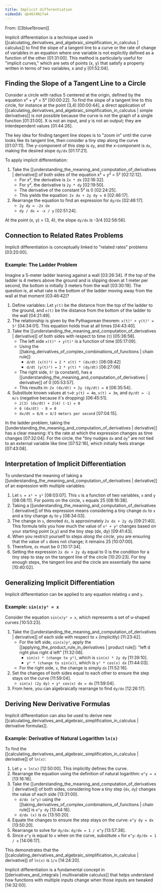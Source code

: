 ```yaml
---
title: Implicit differentiation
videoId: qb40J4N1fa4
---
```


From: [[3blue1brown]] <br/> 

Implicit differentiation is a technique used in [[calculating_derivatives_and_algebraic_simplification_in_calculus | calculus]] to find the slope of a tangent line to a curve or the rate of change of variables in an equation where one variable is not explicitly defined as a function of the other <a class="yt-timestamp" data-t="01:31:00">[01:31:00]</a>. This method is particularly useful for "implicit curves," which are sets of points (x, y) that satisfy a property written in terms of two variables, x and y <a class="yt-timestamp" data-t="01:52:04">[01:52:04]</a>.

## Finding the Slope of a Tangent Line to a Circle

Consider a circle with radius 5 centered at the origin, defined by the equation x² + y² = 5² <a class="yt-timestamp" data-t="00:00:22">[00:00:22]</a>. To find the slope of a tangent line to this circle, for instance at the point (3,4) <a class="yt-timestamp" data-t="00:00:44">[00:00:44]</a>, a direct application of [[calculating_derivatives_and_algebraic_simplification_in_calculus | simple derivatives]] is not possible because the curve is not the graph of a single function <a class="yt-timestamp" data-t="01:31:00">[01:31:00]</a>. X is not an input, and y is not an output; they are interdependent values <a class="yt-timestamp" data-t="01:44:26">[01:44:26]</a>.

The key idea for finding tangent line slopes is to "zoom in" until the curve looks like its tangent line, then consider a tiny step along the curve <a class="yt-timestamp" data-t="01:07:11">[01:07:11]</a>. The y-component of this step is `dy`, and the x-component is `dx`, making the desired slope `dy/dx` <a class="yt-timestamp" data-t="01:17:21">[01:17:21]</a>.

To apply implicit differentiation:
1.  Take the [[understanding_the_meaning_and_computation_of_derivatives | derivative]] of both sides of the equation x² + y² = 5² <a class="yt-timestamp" data-t="02:12:12">[02:12:12]</a>.
    *   For x², the derivative is `2x * dx` <a class="yt-timestamp" data-t="02:16:32">[02:16:32]</a>.
    *   For y², the derivative is `2y * dy` <a class="yt-timestamp" data-t="02:19:50">[02:19:50]</a>.
    *   The derivative of the constant 5² is 0 <a class="yt-timestamp" data-t="02:24:25">[02:24:25]</a>.
    *   This yields the equation: `2x dx + 2y dy = 0` <a class="yt-timestamp" data-t="02:46:17">[02:46:17]</a>.
2.  Rearrange the equation to find an expression for `dy/dx` <a class="yt-timestamp" data-t="02:46:17">[02:46:17]</a>.
    *   `2y dy = -2x dx`
    *   `dy / dx = -x / y` <a class="yt-timestamp" data-t="02:51:24">[02:51:24]</a>.

At the point (x, y) = (3, 4), the slope `dy/dx` is -3/4 <a class="yt-timestamp" data-t="02:56:56">[02:56:56]</a>.

## Connection to Related Rates Problems

Implicit differentiation is conceptually linked to "related rates" problems <a class="yt-timestamp" data-t="03:20:00">[03:20:00]</a>.

### Example: The Ladder Problem

Imagine a 5-meter ladder leaning against a wall <a class="yt-timestamp" data-t="03:26:34">[03:26:34]</a>. If the top of the ladder is 4 meters above the ground and is slipping down at 1 meter per second, the bottom is initially 3 meters from the wall <a class="yt-timestamp" data-t="03:30:19">[03:30:19]</a>. The question is, at what rate is the bottom of the ladder moving away from the wall at that moment <a class="yt-timestamp" data-t="03:46:42">[03:46:42]</a>?

1.  Define variables: Let `y(t)` be the distance from the top of the ladder to the ground, and `x(t)` be the distance from the bottom of the ladder to the wall <a class="yt-timestamp" data-t="04:21:49">[04:21:49]</a>.
2.  The relationship is given by the Pythagorean theorem: `x(t)² + y(t)² = 5²` <a class="yt-timestamp" data-t="04:34:01">[04:34:01]</a>. This equation holds true at all times <a class="yt-timestamp" data-t="04:43:40">[04:43:40]</a>.
3.  Take the [[understanding_the_meaning_and_computation_of_derivatives | derivative]] of both sides with respect to time (`t`) <a class="yt-timestamp" data-t="05:36:58">[05:36:58]</a>.
    *   The left side `x(t)² + y(t)²` is a function of time <a class="yt-timestamp" data-t="05:17:09">[05:17:09]</a>.
    *   Using the [[taking_derivatives_of_complex_combinations_of_functions | chain rule]]:
        *   `d/dt (x(t)²) = 2 * x(t) * (dx/dt)` <a class="yt-timestamp" data-t="06:08:42">[06:08:42]</a>
        *   `d/dt (y(t)²) = 2 * y(t) * (dy/dt)` <a class="yt-timestamp" data-t="06:27:06">[06:27:06]</a>
    *   The right side, `5²` (a constant), has a [[understanding_the_meaning_and_computation_of_derivatives | derivative]] of 0 <a class="yt-timestamp" data-t="05:53:57">[05:53:57]</a>.
    *   This results in: `2x (dx/dt) + 2y (dy/dt) = 0` <a class="yt-timestamp" data-t="06:35:54">[06:35:54]</a>.
4.  Substitute known values at `t=0`: `y(t) = 4m`, `x(t) = 3m`, and `dy/dt = -1 m/s` (negative because it's dropping) <a class="yt-timestamp" data-t="06:45:51">[06:45:51]</a>.
    *   `2(3) (dx/dt) + 2(4) (-1) = 0`
    *   `6 (dx/dt) - 8 = 0`
    *   `dx/dt = 8/6 = 4/3 meters per second` <a class="yt-timestamp" data-t="07:04:15">[07:04:15]</a>.

In the ladder problem, taking the [[understanding_the_meaning_and_computation_of_derivatives | derivative]] has a clear meaning: it's the rate at which the expression changes as time changes <a class="yt-timestamp" data-t="07:32:04">[07:32:04]</a>. For the circle, the "tiny nudges `dx` and `dy`" are not tied to an external variable like time <a class="yt-timestamp" data-t="07:52:16">[07:52:16]</a>, which initially feels strange <a class="yt-timestamp" data-t="07:43:08">[07:43:08]</a>.

## Interpretation of Implicit Differentiation

To understand the meaning of taking a [[understanding_the_meaning_and_computation_of_derivatives | derivative]] of an expression with multiple variables:

1.  Let `s = x² + y²` <a class="yt-timestamp" data-t="08:03:07">[08:03:07]</a>. This `s` is a function of two variables, `x` and `y` <a class="yt-timestamp" data-t="08:08:11">[08:08:11]</a>. For points on the circle, `s` equals 25 <a class="yt-timestamp" data-t="08:16:38">[08:16:38]</a>.
2.  Taking a [[understanding_the_meaning_and_computation_of_derivatives | derivative]] of this expression means considering a tiny change `dx` to `x` and a tiny change `dy` to `y` <a class="yt-timestamp" data-t="08:34:03">[08:34:03]</a>.
3.  The change in `s`, denoted `ds`, is approximately `2x dx + 2y dy` <a class="yt-timestamp" data-t="09:21:40">[09:21:40]</a>. This formula tells you how much the value of `x² + y²` changes based on your starting point (x,y) and the tiny step (dx, dy) <a class="yt-timestamp" data-t="09:41:43">[09:41:43]</a>.
4.  When you restrict yourself to steps *along the circle*, you are ensuring that the value of `s` does not change; it remains 25 <a class="yt-timestamp" data-t="10:07:00">[10:07:00]</a>.
5.  Therefore, `ds` must be 0 <a class="yt-timestamp" data-t="10:17:34">[10:17:34]</a>.
6.  Setting the expression `2x dx + 2y dy` equal to 0 is the condition for a tiny step to stay on the tangent line of the circle <a class="yt-timestamp" data-t="10:20:23">[10:20:23]</a>. For tiny enough steps, the tangent line and the circle are essentially the same <a class="yt-timestamp" data-t="10:40:02">[10:40:02]</a>.

## Generalizing Implicit Differentiation

Implicit differentiation can be applied to any equation relating `x` and `y`.

### Example: `sin(x)y² = x`

Consider the equation `sin(x)y² = x`, which represents a set of u-shaped curves <a class="yt-timestamp" data-t="10:53:23">[10:53:23]</a>.

1.  Take the [[understanding_the_meaning_and_computation_of_derivatives | derivative]] of each side with respect to `x` (implicitly) <a class="yt-timestamp" data-t="11:23:42">[11:23:42]</a>.
    *   For the left side, `sin(x)y²`, apply the [[applying_the_product_rule_in_derivatives | product rule]]: "left d right plus right d left" <a class="yt-timestamp" data-t="11:32:06">[11:32:06]</a>.
        *   `sin(x) * (change to y²)`, which is `sin(x) * 2y dy` <a class="yt-timestamp" data-t="11:39:10">[11:39:10]</a>.
        *   `y² * (change to sin(x))`, which is `y² * cos(x) dx` <a class="yt-timestamp" data-t="11:44:03">[11:44:03]</a>.
    *   For the right side, `x`, the change is simply `dx` <a class="yt-timestamp" data-t="11:52:16">[11:52:16]</a>.
2.  Set the changes of both sides equal to each other to ensure the step stays on the curve <a class="yt-timestamp" data-t="11:59:04">[11:59:04]</a>.
    *   `sin(x) (2y dy) + y² cos(x) dx = dx` <a class="yt-timestamp" data-t="11:59:04">[11:59:04]</a>.
3.  From here, you can algebraically rearrange to find `dy/dx` <a class="yt-timestamp" data-t="12:26:17">[12:26:17]</a>.

## Deriving New Derivative Formulas

Implicit differentiation can also be used to derive new [[calculating_derivatives_and_algebraic_simplification_in_calculus | derivative formulas]].

### Example: Derivative of Natural Logarithm `ln(x)`

To find the [[calculating_derivatives_and_algebraic_simplification_in_calculus | derivative]] of `ln(x)`:
1.  Let `y = ln(x)` <a class="yt-timestamp" data-t="12:50:00">[12:50:00]</a>. This implicitly defines the curve.
2.  Rearrange the equation using the definition of natural logarithm: `e^y = x` <a class="yt-timestamp" data-t="13:16:16">[13:16:16]</a>.
3.  Take the [[understanding_the_meaning_and_computation_of_derivatives | derivative]] of both sides, considering how a tiny step (`dx`, `dy`) changes the value of each side <a class="yt-timestamp" data-t="13:31:00">[13:31:00]</a>.
    *   `d/dx (e^y)` using the [[taking_derivatives_of_complex_combinations_of_functions | chain rule]] is `e^y dy` <a class="yt-timestamp" data-t="13:44:16">[13:44:16]</a>.
    *   `d/dx (x)` is `dx` <a class="yt-timestamp" data-t="13:50:20">[13:50:20]</a>.
4.  Equate the changes to ensure the step stays on the curve: `e^y dy = dx` <a class="yt-timestamp" data-t="13:50:20">[13:50:20]</a>.
5.  Rearrange to solve for `dy/dx`: `dy/dx = 1 / e^y` <a class="yt-timestamp" data-t="13:57:38">[13:57:38]</a>.
6.  Since `e^y` is equal to `x` when on the curve, substitute `x` for `e^y`: `dy/dx = 1 / x` <a class="yt-timestamp" data-t="14:06:17">[14:06:17]</a>.

This demonstrates that the [[calculating_derivatives_and_algebraic_simplification_in_calculus | derivative]] of `ln(x)` is `1/x` <a class="yt-timestamp" data-t="14:24:20">[14:24:20]</a>.

Implicit differentiation is a fundamental concept in [[derivatives_and_integrals | multivariable calculus]] that helps understand how functions with multiple inputs change when those inputs are tweaked <a class="yt-timestamp" data-t="14:32:00">[14:32:00]</a>.